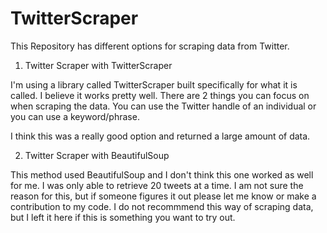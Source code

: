# TwitterScraper

This Repository has different options for scraping data from Twitter.

1. Twitter Scraper with TwitterScraper
  
I'm using a library called TwitterScraper built specifically for what it is called. I believe it works pretty well. There are 2 things you can focus on when scraping the data. You can use the Twitter handle of an individual or you can use a keyword/phrase.

I think this was a really good option and returned a large amount of data.

2. Twitter Scraper with BeautifulSoup

This method used BeautifulSoup and I don't think this one worked as well for me. I was only able to retrieve 20 tweets at a time. I am not sure the reason for this, but if someone figures it out please let me know or make a contribution to my code. I do not recommmend this way of scraping data, but I left it here if this is something you want to try out.

